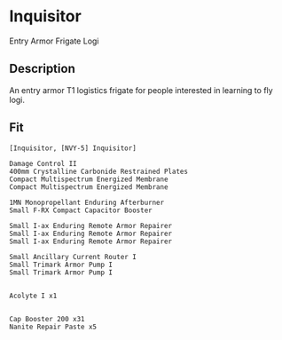 # Inquisitor

Entry Armor Frigate Logi

## Description

An entry armor T1 logistics frigate for people interested in learning to fly logi. 

## Fit

```
[Inquisitor, [NVY-5] Inquisitor]

Damage Control II
400mm Crystalline Carbonide Restrained Plates
Compact Multispectrum Energized Membrane
Compact Multispectrum Energized Membrane

1MN Monopropellant Enduring Afterburner
Small F-RX Compact Capacitor Booster

Small I-ax Enduring Remote Armor Repairer
Small I-ax Enduring Remote Armor Repairer
Small I-ax Enduring Remote Armor Repairer

Small Ancillary Current Router I
Small Trimark Armor Pump I
Small Trimark Armor Pump I


Acolyte I x1


Cap Booster 200 x31
Nanite Repair Paste x5
```
